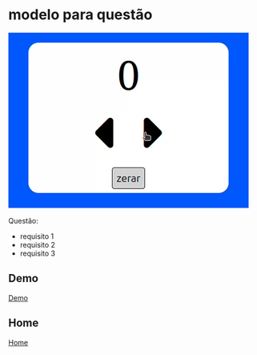 # modelo para questão

![imagem do site](capa.gif)

Questão:

+ requisito 1
+ requisito 2
+ requisito 3

## Demo
[Demo](https://dsordes37.github.io/exercicios_dom/000_modelo_questao)

## Home
[Home](../readme.md)